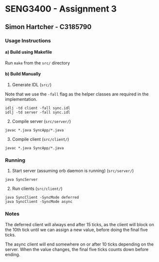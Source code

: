 # SENG3400 - Assignment 3
## Simon Hartcher - C3185790

### Usage Instructions

#### a) Build using Makefile

  Run `make` from the `src/` directory

#### b) Build Manually

1. Generate IDL (`src/`)

  Note that we use the `-fall` flag as the helper classes are required in the implementation.
  
  ```
  idlj -td client -fall sync.idl
  idlj -td server -fall sync.idl
  ```

2. Compile server (`src/server/`)

  ```
  javac *.java SyncApp/*.java
  ```

3. Compile client (`src/client/`)

  ```
  javac *.java SyncApp/*.java
  ```

### Running

1. Start server (assuming orb daemon is running) (`src/server/`)

  ```
  java SyncServer
  ```

2. Run clients (`src/client/`)

  ```
  java SyncClient -SyncMode deferred
  java SyncClient -SyncMode async
  ```

### Notes

The deferred client will always end after 15 ticks, as the client will block on
the 10th tick until we can assign a new value, before doing the final five ticks.

The async client will end somewhere on or after 10 ticks depending on the server.
When the value changes, the final five ticks counts down before ending.
